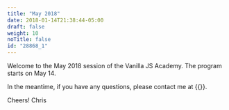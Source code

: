 ```yaml
---
title: "May 2018"
date: 2018-01-14T21:38:44-05:00
draft: false
weight: 10
noTitle: false
id: "28868_1"
---
```


Welcome to the May 2018 session of the Vanilla JS Academy. The program starts on May 14.

In the meantime, if you have any questions, please contact me at {{<email>}}.

Cheers!
Chris
